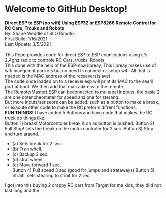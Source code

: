 # Welcome to GitHub Desktop!

<b>Direct ESP to ESP (no wifi) Using ESP32 or ESP8266 Remote Control for RC Cars, Trcuks and Robots</b>
<br>
By: Shane Weddle of SLO Robotic
<br>
First Build: 1/16/2021
<br>
Last Update: 3/5/2021
<br>
<br>
This Repo provides code for direct ESP to ESP counications using it's 2.4ghz radio to controle RC Cars, trucks, Robots. 
<br>
This done with the help of the ESP-now libreay, This libreay makes use of wifi mangemnt packets but no need to connect or setup wifi. All that is needed is the MAC address of the receevers(slave). 
<br>
The code once loaded on to a recever esp will print its MAC to the searil port at boot. We then add that mac address to the remote.
<br>
The Remote(Master) ESP can beconnected to multabel inpputs, the basic 2 are one potencheometer for speed and one for sterang.
<br>
But more inputs/senseors can be added. such as a button to make a break, or exacute other code to make the RC preform difrent functions.
<br> 
<b>FUN THINGS!</b> I have added 5 Buttons and have code that makes the RC truck do things like:<br>
Button 1) break! Motorcontoler break is on as button is pushed.
Button 2) Full Stop! sets the break on the motor controler for 2 sec.
Button 3) Stop and turn araond.<br> 
- (a) Sets break for 2 sec.<br>
- (b) Trun whell.<br>
- (c) Backup 2 sec.<br> 
- (d) strat wheel.<br> 
- (e) Move forward 1 sec.<br>
Button 4) Full speed 3 sec (good for jumps and strataways)
Button 5) Strait!, sets stearing to strait for 2 sec. 

I got into this buying 2 crappy RC cars from Target for me kids, they diid not last long and the 
